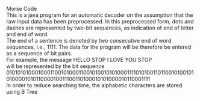 Morse Code <br />
This is a java program for an automatic decoder on the assumption that the raw input data has been preprocessed. In this preprocessed form, dots and dashes are represented by two-bit sequences, as indication of end of letter and end of word. <br />
The end of a sentence is denoted by two consecutive end of word sequences, i.e., 1111. The data for the program will be therefore be entered as a sequence of bit pairs. <br />
For example, the message 
HELLO STOP I LOVE YOU STOP <br />
will be represented by the bit sequence 0101010100010001100101000110010100101010001111010100110110010100101010000101011000010011100110100010101000010110001111<br />
In order to reduce searching time, the alphabetic characters are stored using B Tree 
